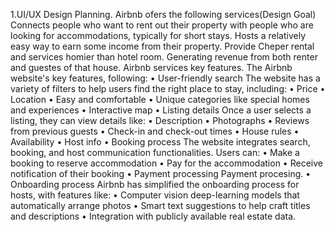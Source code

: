 1.UI/UX Design Planning.
  Airbnb ofers the following services(Design Goal) 
   Connects people who want to rent out their property with people who are looking for accommodations, typically for short stays.
   Hosts a relatively easy way to earn some income from their property.
   Provide Cheper rental and services homier than hotel room.
   Generating revenue from both renter and guestes of that house.
  Airbnb services key features.
The Airbnb website's key features, following: 
•	User-friendly search
The website has a variety of filters to help users find the right place to stay, including: 
•	Price 
•	Location 
•	Easy and comfortable
•	Unique categories like special homes and experiences 
•	Interactive map 
•	Listing details
Once a user selects a listing, they can view details like: 
•	Description 
•	Photographs 
•	Reviews from previous guests 
•	Check-in and check-out times 
•	House rules 
•	Availability 
•	Host info 
•	Booking process
The website integrates search, booking, and host communication functionalities. Users can: 
•	Make a booking to reserve accommodation 
•	Pay for the accommodation 
•	Receive notification of their booking 
•	Payment processing
Payment procesing. 
•	Onboarding process
Airbnb has simplified the onboarding process for hosts, with features like: 
•	Computer vision deep-learning models that automatically arrange photos 
•	Smart text suggestions to help craft titles and descriptions 
•	Integration with publicly available real estate data.